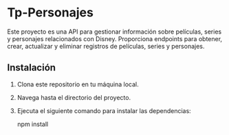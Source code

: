 # Tp-Personajes

Este proyecto es una API para gestionar información sobre películas, series y personajes relacionados con Disney. Proporciona endpoints para obtener, crear, actualizar y eliminar registros de películas, series y personajes.

## Instalación

1. Clona este repositorio en tu máquina local.
2. Navega hasta el directorio del proyecto.
3. Ejecuta el siguiente comando para instalar las dependencias:

   npm install